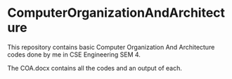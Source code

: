# ComputerOrganizationAndArchitecture
This repository contains basic Computer Organization And Architecture codes done by me in CSE Engineering SEM 4.

The COA.docx contains all the codes and an output of each.
